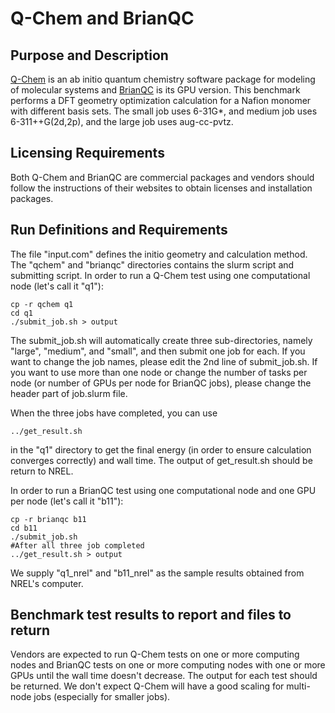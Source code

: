 # Q-Chem and BrianQC

## Purpose and Description

[Q-Chem](https://www.q-chem.com/) is an ab initio quantum chemistry software package for modeling of molecular systems and [BrianQC](https://www.brianqc.com/) is its GPU version. This benchmark performs a DFT geometry optimization calculation for a Nafion monomer with different basis sets. The small job uses 6-31G*, and medium job uses 6-311++G(2d,2p), and the large job uses aug-cc-pvtz.

## Licensing Requirements

Both Q-Chem and BrianQC are commercial packages and vendors should follow the instructions of their websites to obtain licenses and installation packages. 

## Run Definitions and Requirements

The file "input.com" defines the initio geometry and calculation method. The "qchem" and "brianqc" directories contains the slurm script and submitting script. In order to run a Q-Chem test using one computational node (let's call it "q1"):
```
cp -r qchem q1
cd q1
./submit_job.sh > output
```
The submit_job.sh will automatically create three sub-directories, namely "large", "medium", and "small", and then submit one job for each. If you want to change the job names, please edit the 2nd line of submit_job.sh. If you want to use more than one node or change the number of tasks per node (or number of GPUs per node for BrianQC jobs), please change the header part of job.slurm file.

When the three jobs have completed, you can use
```
../get_result.sh
```
in the "q1" directory to get the final energy (in order to ensure calculation converges correctly) and wall time. The output of get_result.sh should be return to NREL.

In order to run a BrianQC test using one computational node and one GPU per node (let's call it "b11"):
```
cp -r brianqc b11
cd b11
./submit_job.sh
#After all three job completed
../get_result.sh > output
```
We supply "q1_nrel" and "b11_nrel" as the sample results obtained from NREL's computer. 

## Benchmark test results to report and files to return

Vendors are expected to run Q-Chem tests on one or more computing nodes and BrianQC tests on one or more computing nodes with one or more GPUs until the wall time doesn't decrease. The output for each test should be returned. We don't expect Q-Chem will have a good scaling for multi-node jobs (especially for smaller jobs).  
